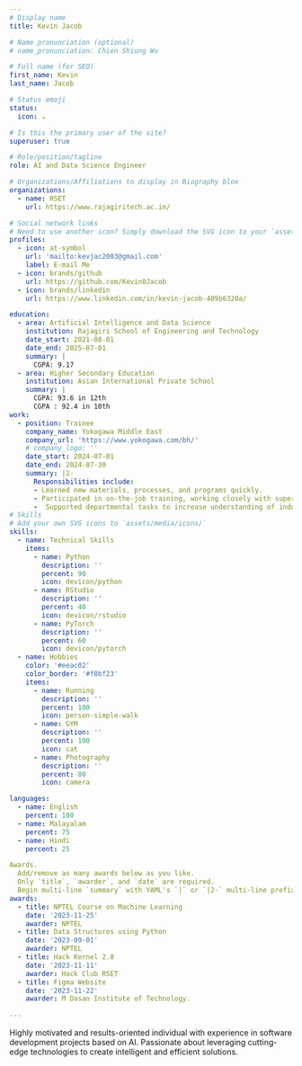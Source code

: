 ```yaml
---
# Display name
title: Kevin Jacob

# Name pronunciation (optional)
# name_pronunciation: Chien Shiung Wu

# Full name (for SEO)
first_name: Kevin
last_name: Jacob

# Status emoji
status:
  icon: ☕️

# Is this the primary user of the site?
superuser: true

# Role/position/tagline
role: AI and Data Science Engineer

# Organizations/Affiliations to display in Biography blox
organizations:
  - name: RSET
    url: https://www.rajagiritech.ac.in/

# Social network links
# Need to use another icon? Simply download the SVG icon to your `assets/media/icons/` folder.
profiles:
  - icon: at-symbol
    url: 'mailto:kevjac2003@gmail.com'
    label: E-mail Me
  - icon: brands/github
    url: https://github.com/Kevin0Jacob
  - icon: brands/linkedin
    url: https://www.linkedin.com/in/kevin-jacob-409b6320a/

education:
  - area: Artificial Intelligence and Data Science
    institution: Rajagiri School of Engineering and Technology
    date_start: 2021-08-01
    date_end: 2025-07-01
    summary: |
      CGPA: 9.17
  - area: Higher Secondary Education
    institution: Asian International Private School
    summary: |
      CGPA: 93.6 in 12th
      CGPA : 92.4 in 10th
work:
  - position: Trainee
    company_name: Yokogawa Middle East
    company_url: 'https://www.yokogawa.com/bh/'
    # company_logo: ''
    date_start: 2024-07-01
    date_end: 2024-07-30
    summary: |2-
      Responsibilities include:
      - Learned new materials, processes, and programs quickly.
      - Participated in on-the-job training, working closely with supervisors and coworkers and asking appropriate questions.
      -  Supported departmental tasks to increase understanding of industry processes.
# Skills
# Add your own SVG icons to `assets/media/icons/`
skills:
  - name: Technical Skills
    items:
      - name: Python
        description: ''
        percent: 90
        icon: devicon/python
      - name: RStudio
        description: ''
        percent: 40
        icon: devicon/rstudio
      - name: PyTorch
        description: ''
        percent: 60
        icon: devicon/pytorch
  - name: Hobbies
    color: '#eeac02'
    color_border: '#f0bf23'
    items:
      - name: Running
        description: ''
        percent: 100
        icon: person-simple-walk
      - name: GYM
        description: ''
        percent: 100
        icon: cat
      - name: Photography
        description: ''
        percent: 80
        icon: camera

languages:
  - name: English
    percent: 100
  - name: Malayalam
    percent: 75
  - name: Hindi
    percent: 25

Awards.
  Add/remove as many awards below as you like.
  Only `title`, `awarder`, and `date` are required.
  Begin multi-line `summary` with YAML's `|` or `|2-` multi-line prefix and indent 2 spaces below.
awards:
  - title: NPTEL Course on Machine Learning
    date: '2023-11-25'
    awarder: NPTEL
  - title: Data Structures using Python
    date: '2023-09-01'
    awarder: NPTEL
  - title: Hack Kernel 2.0
    date: '2023-11-11'
    awarder: Hack Club RSET
  - title: Figma Website
    date: '2023-11-22'
    awarder: M Dasan Institute of Technology.
    
---
```


Highly motivated and results-oriented individual with experience in software development projects based on AI. Passionate about leveraging cutting-edge technologies to create intelligent and efficient solutions.
